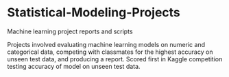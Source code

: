 # Statistical-Modeling-Projects

Machine learning project reports and scripts

Projects involved evaluating machine learning models on numeric and categorical data, competing with classmates for the highest accuracy on unseen test data, and producing a report. Scored first in Kaggle competition testing accuracy of model on unseen test data.
